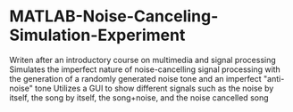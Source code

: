 # MATLAB-Noise-Canceling-Simulation-Experiment

Writen after an introductory course on multimedia and signal processing
Simulates the imperfect nature of noise-cancelling signal processing with the generation of a randomly generated noise tone and an imperfect "anti-noise" tone
Utilizes a GUI to show different signals such as the noise by itself, the song by itself, the song+noise, and the noise cancelled song
